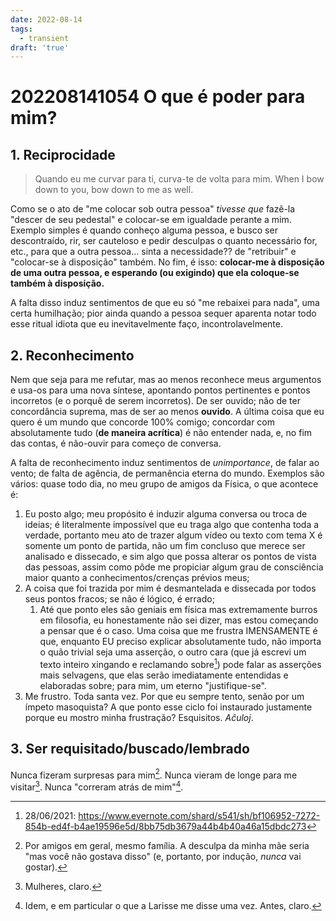 ```yaml
---
date: 2022-08-14
tags:
  - transient
draft: 'true'
---
```

# 202208141054 O que é poder para mim?
## 1. Reciprocidade
> Quando eu me curvar para ti, curva-te de volta para mim.
> When I bow down to you, bow down to me as well.

Como se o ato de "me colocar sob outra pessoa" *tivesse que* fazê-la "descer de seu pedestal" e colocar-se em igualdade perante a mim. Exemplo simples é quando conheço alguma pessoa, e busco ser descontraído, rir, ser cauteloso e pedir desculpas o quanto necessário for, etc., para que a outra pessoa... sinta a necessidade?? de "retribuir" e "colocar-se à disposição" também. No fim, é isso: **colocar-me à disposição de uma outra pessoa, e esperando (ou exigindo) que ela coloque-se também à disposição.**

A falta disso induz sentimentos de que eu só "me rebaixei para nada", uma certa humilhação; pior ainda quando a pessoa sequer aparenta notar todo esse ritual idiota que eu inevitavelmente faço, incontrolavelmente.


## 2. Reconhecimento
Nem que seja para me refutar, mas ao menos reconhece meus argumentos e usa-os para uma nova síntese, apontando pontos pertinentes e pontos incorretos (e o porquê de serem incorretos). De ser ouvido; não de ter concordância suprema, mas de ser ao menos **ouvido**. A última coisa que eu quero é um mundo que concorde 100% comigo; concordar com absolutamente tudo (**de maneira acrítica**) é não entender nada, e, no fim das contas, é não-ouvir para começo de conversa.

A falta de reconhecimento induz sentimentos de *unimportance*, de falar ao vento; de falta de agência, de permanência eterna do mundo. Exemplos são vários: quase todo dia, no meu grupo de amigos da Física, o que acontece é:
1. Eu posto algo; meu propósito é induzir alguma conversa ou troca de ideias; é literalmente impossível que eu traga algo que contenha toda a verdade, portanto meu ato de trazer algum vídeo ou texto com tema X é somente um ponto de partida, não um fim concluso que merece ser analisado e dissecado, e sim algo que possa alterar os pontos de vista das pessoas, assim como pôde me propiciar algum grau de consciência maior quanto a conhecimentos/crenças prévios meus;
2. A coisa que foi trazida por mim é desmantelada e dissecada por todos seus pontos fracos; se não é lógico, é errado;
	1. Até que ponto eles são geniais em física mas extremamente burros em filosofia, eu honestamente não sei dizer, mas estou começando a pensar que é o caso. Uma coisa que me frustra IMENSAMENTE é que, enquanto EU preciso explicar absolutamente tudo, não importa o quão trivial seja uma asserção, o outro cara (que já escrevi um texto inteiro xingando e reclamando sobre[^1]) pode falar as asserções mais selvagens, que elas serão imediatamente entendidas e elaboradas sobre; para mim, um eterno "justifique-se". 
3. Me frustro. Toda santa vez. Por que eu sempre tento, senão por um ímpeto masoquista? A que ponto esse ciclo foi instaurado justamente porque eu mostro minha frustração? Esquisitos. *Aĉuloj*.


## 3. Ser requisitado/buscado/lembrado
Nunca fizeram surpresas para mim[^2]. 
Nunca vieram de longe para me visitar[^3]. 
Nunca "correram atrás de mim"[^4].


[^1]: 28/06/2021: <https://www.evernote.com/shard/s541/sh/bf106952-7272-854b-ed4f-b4ae19596e5d/8bb75db3679a44b4b40a46a15dbdc273>
[^2]: Por amigos em geral, mesmo família. A desculpa da minha mãe seria "mas você não gostava disso" (e, portanto, por indução, *nunca* vai gostar).
[^3]: Mulheres, claro.
[^4]: Idem, e em particular o que a Larisse me disse uma vez. Antes, claro.
